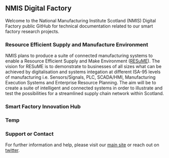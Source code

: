## NMIS Digital Factory

Welcome to the National Manufacturing Institute Scotland (NMIS) Digital Factory public GitHub for technical documentation related to our smart factory research projects.

### Resource Efficient Supply and Manufacture Environment

NMIS plans to produce a suite of connected manufacturing systems to enable a Resource Efficient Supply and Make Environment ([RESuME](https://nmis-digital-factory.github.io/documentation/resume.html)). The vision for RESuME is to demonstrate to businesses of all sizes what can be achieved by digitalisation and systems integation at different ISA-95 levels of manufacturing i.e. Sensors/Signals, PLC, SCADA/HMI, Manufacturing Execution Systems and Enterprise Resource Planning. The aim will be to create a suite of intelligent and connected systems in order to illustrate and test the possibilities for a streamlined supply chain network within Scotland. 

### Smart Factory Innovation Hub

### Temp



### Support or Contact

For further information and help, please visit our [main site](https://nmis.scot/) or reach out on [twitter](https://twitter.com/NMIS_group).
